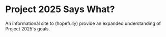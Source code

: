 # Project 2025 Says What?

An informational site to (hopefully) provide an expanded understanding of Project 2025's goals.
